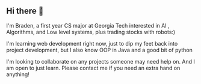 ## Hi there 👋

I'm Braden, a first year CS major at Georgia Tech interested in AI , Algorithms, and Low level systems, plus trading stocks with robots:)

I'm learning web development right now, just to dip my feet back into project development, but I also know OOP in Java and a good bit of python

I'm looking to collaborate on any projects someone may need help on. And I am open to just learn. Please contact me if you need an extra hand on anything!
<!--
**fatdaddydisco/fatdaddydisco** is a ✨ _special_ ✨ repository because its `README.md` (this file) appears on your GitHub profile.

Here are some ideas to get you started:

- 🔭 I’m currently working on ...
- 🌱 I’m currently learning ...
- 👯 I’m looking to collaborate on ...
- 🤔 I’m looking for help with ...
- 💬 Ask me about ...
- 📫 How to reach me: ...
- 😄 Pronouns: ...
- ⚡ Fun fact: ...
-->
